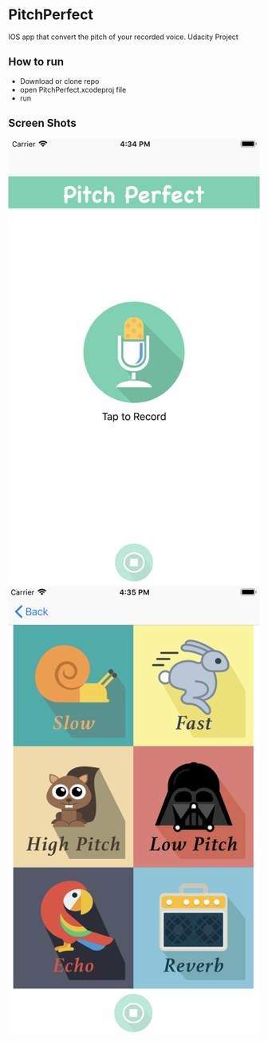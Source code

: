 # PitchPerfect
IOS app that convert the pitch of your recorded voice. Udacity Project

## How to run
* Download or clone repo 
* open PitchPerfect.xcodeproj file
* run

## Screen Shots

![Screen Shot | 20%](screenshots/home_screen.png)![Screen Shot |20%](screenshots/sounds.png)

